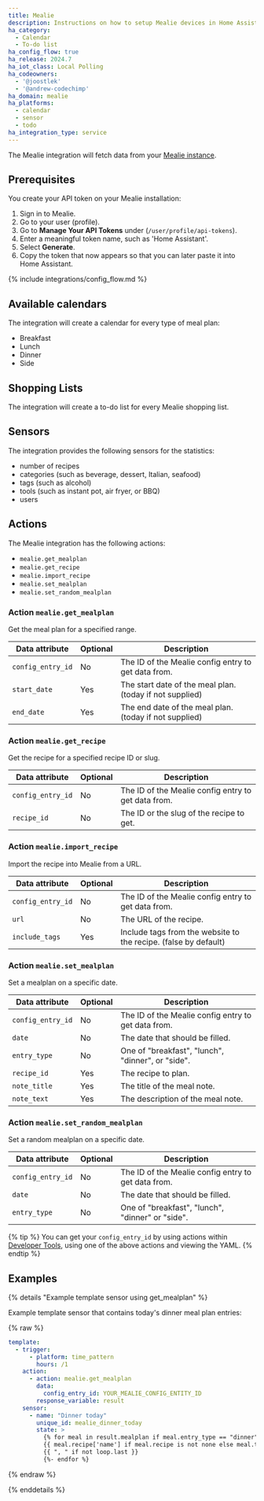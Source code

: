 ```yaml
---
title: Mealie
description: Instructions on how to setup Mealie devices in Home Assistant.
ha_category:
  - Calendar
  - To-do list
ha_config_flow: true
ha_release: 2024.7
ha_iot_class: Local Polling
ha_codeowners:
  - '@joostlek'
  - '@andrew-codechimp'
ha_domain: mealie
ha_platforms:
  - calendar
  - sensor
  - todo
ha_integration_type: service
---
```



The Mealie integration will fetch data from your [Mealie instance](https://mealie.io/).

## Prerequisites

You create your API token on your Mealie installation:

1. Sign in to Mealie.
2. Go to your user (profile).
3. Go to **Manage Your API Tokens** under (`/user/profile/api-tokens`).
4. Enter a meaningful token name, such as 'Home Assistant'.
5. Select **Generate**.
6. Copy the token that now appears so that you can later paste it into Home Assistant.

{% include integrations/config_flow.md %}

## Available calendars

The integration will create a calendar for every type of meal plan:

- Breakfast
- Lunch
- Dinner
- Side

## Shopping Lists

The integration will create a to-do list for every Mealie shopping list.

## Sensors

The integration provides the following sensors for the statistics:
- number of recipes
- categories (such as beverage, dessert, Italian, seafood)
- tags (such as alcohol)
- tools (such as instant pot, air fryer, or BBQ)
- users

## Actions

The Mealie integration has the following actions:

- `mealie.get_mealplan`
- `mealie.get_recipe`
- `mealie.import_recipe`
- `mealie.set_mealplan`
- `mealie.set_random_mealplan`

### Action `mealie.get_mealplan`

Get the meal plan for a specified range.

| Data attribute | Optional | Description                                              |
|------------------------|----------|----------------------------------------------------------|
| `config_entry_id`      | No       | The ID of the Mealie config entry to get data from.      |
| `start_date`           | Yes      | The start date of the meal plan. (today if not supplied) |
| `end_date`             | Yes      | The end date of the meal plan. (today if not supplied)   |

### Action `mealie.get_recipe`

Get the recipe for a specified recipe ID or slug.

| Data attribute | Optional | Description                                         |
|------------------------|----------|-----------------------------------------------------|
| `config_entry_id`      | No       | The ID of the Mealie config entry to get data from. |
| `recipe_id`            | No       | The ID or the slug of the recipe to get.            |

### Action `mealie.import_recipe`

Import the recipe into Mealie from a URL.

| Data attribute | Optional | Description                                                     |
|------------------------|----------|-----------------------------------------------------------------|
| `config_entry_id`      | No       | The ID of the Mealie config entry to get data from.             |
| `url`                  | No       | The URL of the recipe.                                          |
| `include_tags`         | Yes      | Include tags from the website to the recipe. (false by default) |

### Action `mealie.set_mealplan`

Set a mealplan on a specific date.

| Data attribute    | Optional | Description                                         |
|-------------------|----------|-----------------------------------------------------|
| `config_entry_id` | No       | The ID of the Mealie config entry to get data from. |
| `date`            | No       | The date that should be filled.                     |
| `entry_type`      | No       | One of "breakfast", "lunch", "dinner", or "side".    |
| `recipe_id`       | Yes      | The recipe to plan.                                 |
| `note_title`      | Yes      | The title of the meal note.                         |
| `note_text`       | Yes      | The description of the meal note.                   |

### Action `mealie.set_random_mealplan`

Set a random mealplan on a specific date.

| Data attribute    | Optional | Description                                         |
|-------------------|----------|-----------------------------------------------------|
| `config_entry_id` | No       | The ID of the Mealie config entry to get data from. |
| `date`            | No       | The date that should be filled.                     |
| `entry_type`      | No       | One of "breakfast", "lunch", "dinner" or "side".    |

{% tip %}
You can get your `config_entry_id` by using actions within [Developer Tools](/docs/tools/dev-tools/), using one of the above actions and viewing the YAML.
{% endtip %}

## Examples

{% details "Example template sensor using get_mealplan" %}

Example template sensor that contains today's dinner meal plan entries:

{% raw %}

```yaml
template:
  - trigger:
      - platform: time_pattern
        hours: /1
    action:
      - action: mealie.get_mealplan
        data:
          config_entry_id: YOUR_MEALIE_CONFIG_ENTITY_ID
        response_variable: result
    sensor:
      - name: "Dinner today"
        unique_id: mealie_dinner_today
        state: >
          {% for meal in result.mealplan if meal.entry_type == "dinner" -%}
          {{ meal.recipe['name'] if meal.recipe is not none else meal.title }}
          {{ ", " if not loop.last }}
          {%- endfor %}
```

{% endraw %}

{% enddetails %}
